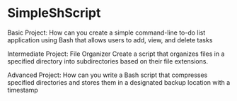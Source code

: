 # SimpleShScript

Basic Project: How can you create a simple command-line to-do list application using Bash that allows users to add, view, and delete tasks

Intermediate Project: File Organizer
Create a script that organizes files in a specified directory into subdirectories based on their file extensions.

Advanced Project: How can you write a Bash script that compresses specified directories and stores them in a designated backup location with a timestamp
